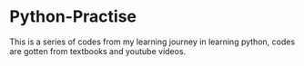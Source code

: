 # Python-Practise
This is a series of codes from my learning journey in learning python, codes are gotten from textbooks and youtube videos.
